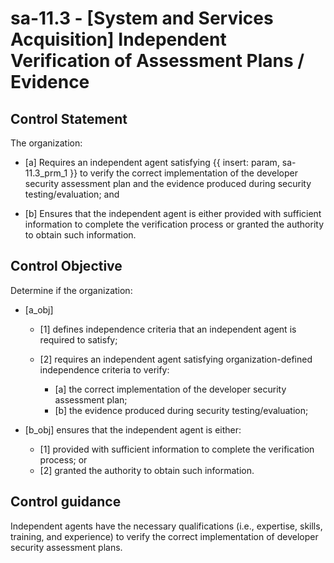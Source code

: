 # sa-11.3 - \[System and Services Acquisition\] Independent Verification of Assessment Plans / Evidence

## Control Statement

The organization:

- \[a\] Requires an independent agent satisfying {{ insert: param, sa-11.3_prm_1 }} to verify the correct implementation of the developer security assessment plan and the evidence produced during security testing/evaluation; and

- \[b\] Ensures that the independent agent is either provided with sufficient information to complete the verification process or granted the authority to obtain such information.

## Control Objective

Determine if the organization:

- \[a_obj\]

  - \[1\] defines independence criteria that an independent agent is required to satisfy;
  - \[2\] requires an independent agent satisfying organization-defined independence criteria to verify:

    - \[a\] the correct implementation of the developer security assessment plan;
    - \[b\] the evidence produced during security testing/evaluation;

- \[b_obj\] ensures that the independent agent is either:

  - \[1\] provided with sufficient information to complete the verification process; or
  - \[2\] granted the authority to obtain such information.

## Control guidance

Independent agents have the necessary qualifications (i.e., expertise, skills, training, and experience) to verify the correct implementation of developer security assessment plans.

